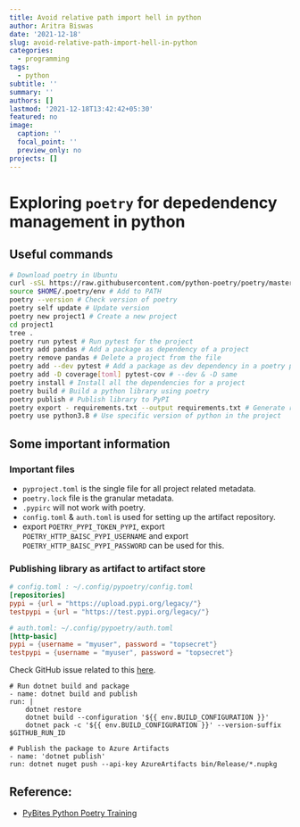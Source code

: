 ```yaml
---
title: Avoid relative path import hell in python
author: Aritra Biswas
date: '2021-12-18'
slug: avoid-relative-path-import-hell-in-python
categories:
  - programming
tags:
  - python
subtitle: ''
summary: ''
authors: []
lastmod: '2021-12-18T13:42:42+05:30'
featured: no
image:
  caption: ''
  focal_point: ''
  preview_only: no
projects: []
---
```



# Exploring `poetry` for depedendency management in python

## Useful commands

```bash
# Download poetry in Ubuntu
curl -sSL https://raw.githubusercontent.com/python-poetry/poetry/master/get-poetry.py | python -
source $HOME/.poetry/env # Add to PATH
poetry --version # Check version of poetry
poetry self update # Update version
poetry new project1 # Create a new project
cd project1
tree . 
poetry run pytest # Run pytest for the project
poetry add pandas # Add a package as dependency of a project
poetry remove pandas # Delete a project from the file
poetry add --dev pytest # Add a package as dev dependency in a poetry project
poetry add -D coverage[toml] pytest-cov # --dev & -D same
poetry install # Install all the dependencies for a project
poetry build # Build a python library using poetry
poetry publish # Publish library to PyPI
poetry export - requirements.txt --output requirements.txt # Generate requirements.txt
poetry use python3.8 # Use specific version of python in the project
```
## Some important information

### Important files

* `pyproject.toml` is the single file for all project related metadata.
* `poetry.lock` file is the granular metadata.
* `.pypirc` will not work with poetry. 
* `config.toml` & `auth.toml` is used for setting up the artifact repository.
* export `POETRY_PYPI_TOKEN_PYPI`, export `POETRY_HTTP_BAISC_PYPI_USERNAME` and export `POETRY_HTTP_BAISC_PYPI_PASSWORD` can be used for this.

### Publishing library as artifact to artifact store

```toml
# config.toml : ~/.config/pypoetry/config.toml
[repositories]
pypi = {url = "https://upload.pypi.org/legacy/"}
testpypi = {url = "https://test.pypi.org/legacy/"}
```

```toml
# auth.toml: ~/.config/pypoetry/auth.toml
[http-basic]
pypi = {username = "myuser", password = "topsecret"}
testpypi = {username = "myuser", password = "topsecret"}
```

Check GitHub issue related to this [here](https://github.com/python-poetry/poetry/issues/111).

```
# Run dotnet build and package
- name: dotnet build and publish
run: |
    dotnet restore
    dotnet build --configuration '${{ env.BUILD_CONFIGURATION }}'
    dotnet pack -c '${{ env.BUILD_CONFIGURATION }}' --version-suffix $GITHUB_RUN_ID

# Publish the package to Azure Artifacts
- name: 'dotnet publish'
run: dotnet nuget push --api-key AzureArtifacts bin/Release/*.nupkg
```

## Reference:

* [PyBites Python Poetry Training](https://www.youtube.com/watch?v=G-OAVLBFxbw)